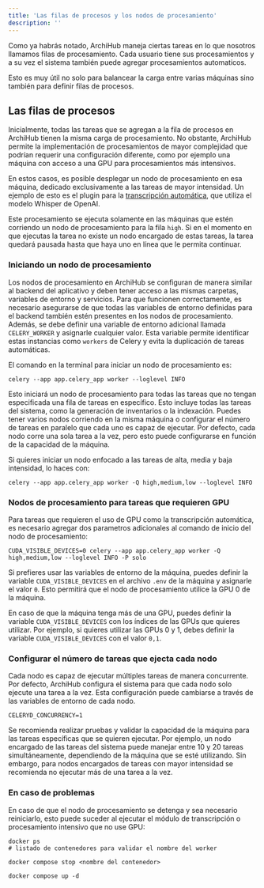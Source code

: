 ```yaml
---
title: 'Las filas de procesos y los nodos de procesamiento'
description: ''
---
```


Como ya habrás notado, ArchiHub maneja ciertas tareas en lo que nosotros llamamos filas de procesamiento. Cada usuario tiene sus procesamientos y a su vez el sistema también puede agregar procesamientos automaticos.

Esto es muy útil no solo para balancear la carga entre varias máquinas sino también para definir filas de procesos.

## Las filas de procesos

Inicialmente, todas las tareas que se agregan a la fila de procesos en ArchiHub tienen la misma carga de procesamiento. No obstante, ArchiHub permite la implementación de procesamientos de mayor complejidad que podrían requerir una configuración diferente, como por ejemplo una máquina con acceso a una GPU para procesamientos más intensivos.

En estos casos, es posible desplegar un nodo de procesamiento en esa máquina, dedicado exclusivamente a las tareas de mayor intensidad. Un ejemplo de esto es el plugin para la [transcripción automática](https://github.com/Archihub-App/transcribeWhisperX), que utiliza el modelo Whisper de OpenAI.

Este procesamiento se ejecuta solamente en las máquinas que estén corriendo un nodo de procesamiento para la fila `high`. Si en el momento en que ejecutas la tarea no existe un nodo encargado de estas tareas, la tarea quedará pausada hasta que haya uno en línea que le permita continuar.

### Iniciando un nodo de procesamiento

Los nodos de procesamiento en ArchiHub se configuran de manera similar al backend del aplicativo y deben tener acceso a las mismas carpetas, variables de entorno y servicios. Para que funcionen correctamente, es necesario asegurarse de que todas las variables de entorno definidas para el backend también estén presentes en los nodos de procesamiento. Además, se debe definir una variable de entorno adicional llamada `CELERY_WORKER` y asignarle cualquier valor. Esta variable permite identificar estas instancias como `workers` de Celery y evita la duplicación de tareas automáticas.

El comando en la terminal para iniciar un nodo de procesamiento es:

```
celery --app app.celery_app worker --loglevel INFO
```

Esto iniciará un nodo de procesamiento para todas las tareas que no tengan especificada una fila de tareas en específico. Esto incluye todas las tareas del sistema, como la generación de inventarios o la indexación. Puedes tener varios nodos corriendo en la misma máquina o configurar el número de tareas en paralelo que cada uno es capaz de ejecutar. Por defecto, cada nodo corre una  sola tarea a la vez, pero esto puede configurarse en función de la capacidad de la máquina.

Si quieres iniciar un nodo enfocado a las tareas de alta, media y baja intensidad, lo haces con:

```
celery --app app.celery_app worker -Q high,medium,low --loglevel INFO
```

### Nodos de procesamiento para tareas que requieren GPU

Para tareas que requieren el uso de GPU como la transcripción automática, es necesario agregar dos parametros adicionales al comando de inicio del nodo de procesamiento:

```
CUDA_VISIBLE_DEVICES=0 celery --app app.celery_app worker -Q high,medium,low --loglevel INFO -P solo
```

Si prefieres usar las variables de entorno de la máquina, puedes definir la variable `CUDA_VISIBLE_DEVICES` en el archivo `.env` de la máquina y asignarle el valor `0`. Esto permitirá que el nodo de procesamiento utilice la GPU 0 de la máquina.

En caso de que la máquina tenga más de una GPU, puedes definir la variable `CUDA_VISIBLE_DEVICES` con los índices de las GPUs que quieres utilizar. Por ejemplo, si quieres utilizar las GPUs 0 y 1, debes definir la variable `CUDA_VISIBLE_DEVICES` con el valor `0,1`.

### Configurar el número de tareas que ejecta cada nodo

Cada nodo es capaz de ejecutar múltiples tareas de manera concurrente. Por defecto, ArchiHub configura el sistema para que cada nodo solo ejecute una tarea a la vez. Esta configuración puede cambiarse a través de las variables de entorno de cada nodo.

```
CELERYD_CONCURRENCY=1
```
Se recomienda realizar pruebas y validar la capacidad de la máquina para las tareas específicas que se quieren ejecutar. Por ejemplo, un nodo encargado de las tareas del sistema puede manejar entre 10 y 20 tareas simultáneamente, dependiendo de la máquina que se esté utilizando. Sin embargo, para nodos encargados de tareas con mayor intensidad se recomienda no ejecutar más de una tarea a la vez.

### En caso de problemas

En caso de que el nodo de procesamiento se detenga y sea necesario reiniciarlo, esto puede suceder al ejecutar el módulo de transcripción o procesamiento intensivo que no use GPU:

```
docker ps
# listado de contenedores para validar el nombre del worker

docker compose stop <nombre del contenedor>

docker compose up -d
```